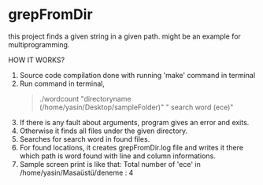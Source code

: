 # grepFromDir
this project finds a given string in a given path. might be an example for multiprogramming. 

HOW IT WORKS?

1) Source code compilation done with running 'make' command in terminal
2) Run command in terminal, 
    >./wordcount "directoryname (/home/yasin/Desktop/sampleFolder)" " search word (ece)"  
3) If there is any fault about arguments, program gives an error and exits.
4) Otherwise it finds all files under the given directory.
5) Searches for search word in found files.
6) For found locations, it creates grepFromDir.log file and writes it there which path is word found with line and column        informations.
7) Sample screen print is like that:
  Total number of 'ece' in /home/yasin/Masaüstü/deneme : 4



